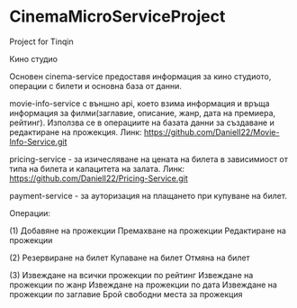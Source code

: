 # CinemaMicroServiceProject

Project for Tinqin

Кино студио

Основен cinema-service предоставя информация за кино студиото, операции с билети и основна база от данни.

movie-info-service с външно api, което взима информация и връща информация за филми(заглавие, описание, жанр, дата на премиера, рейтинг). Използва се в операциите на базата данни за създаване и редактиране на прожекция. Линк: https://github.com/DanielI22/Movie-Info-Service.git

pricing-service - за изичесляване на цената на билета в зависимиост от типа на билета и капацитета на залата. Линк: https://github.com/DanielI22/Pricing-Service.git

payment-service - за ауторизация на плащането при купуване на билет.

Операции:

(1) Добавяне на прожекции Премахване на прожекции Редактиране на прожекции

(2) Резервиране на билет Купаване на билет Отмяна на билет

(3) Извеждане на всички прожекции по рейтинг Извеждане на прожекции по жанр Извеждане на прожекции по дата Извеждане на прожекции по заглавие Брой свободни места за прожекция
